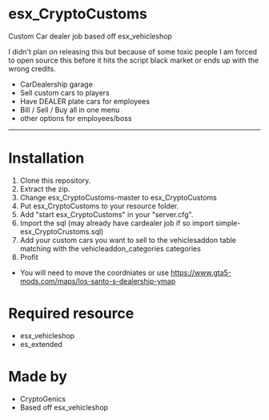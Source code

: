 # esx_CryptoCustoms
Custom Car dealer job based off esx_vehicleshop

I didn't plan on releasing this but because of some toxic people I am forced to open source this before it hits the script black market or ends up with the wrong credits.

- CarDealership garage
- Sell custom cars to players
- Have DEALER plate cars for employees
- Bill / Sell / Buy all in one menu
- other options for employees/boss
___

# Installation
1. Clone this repository.
2. Extract the zip.
3. Change esx_CryptoCustoms-master to esx_CryptoCustoms
3. Put esx_CryptoCustoms to your resource folder.
4. Add "start esx_CryptoCustoms" in your "server.cfg".
5. Import the sql (may already have cardealer job if so import simple-esx_CryptoCrustoms.sql)
6. Add your custom cars you want to sell to the vehiclesaddon table matching with the vehicleaddon_categories categories
7. Profit

- You will need to move the coordniates or use https://www.gta5-mods.com/maps/los-santo-s-dealership-ymap

# Required resource
- esx_vehicleshop
- es_extended

# Made by
- CryptoGenics
- Based off esx_vehicleshop
